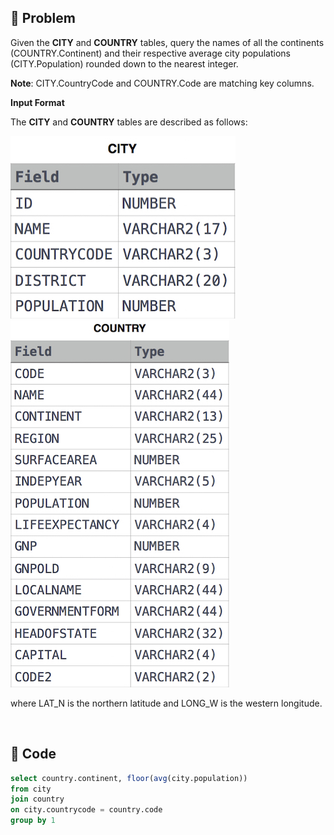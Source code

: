 ## 📌 Problem
Given the **CITY** and **COUNTRY** tables, query the names of all the continents (COUNTRY.Continent) and their respective average city populations (CITY.Population) rounded down to the nearest integer.

**Note**: CITY.CountryCode and COUNTRY.Code are matching key columns.

**Input Format**

The **CITY** and **COUNTRY** tables are described as follows: 

![](image/2021-03-08-17-47-11.png)
![](image/2021-03-08-17-47-26.png)

where LAT_N is the northern latitude and LONG_W is the western longitude.

<br>

## 📌 Code
```sql
select country.continent, floor(avg(city.population))
from city
join country
on city.countrycode = country.code
group by 1
```
